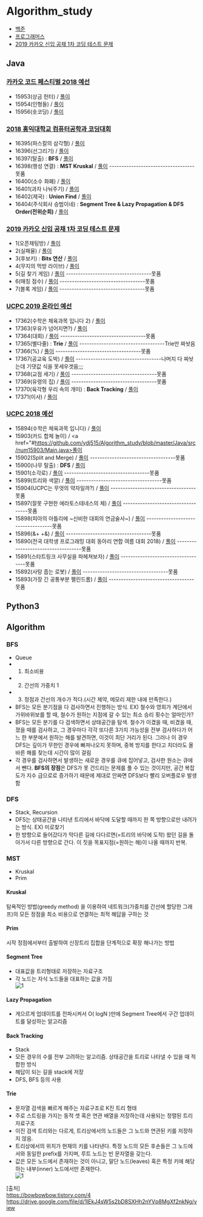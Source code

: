# Algorithm_study

- <a href="https://www.acmicpc.net/">백준</a>
- <a href="https://programmers.co.kr/learn/challenges">프로그래머스</a>
- <a href="http://tech.kakao.com/2018/09/21/kakao-blind-recruitment-for2019-round-1/">2019 카카오 신입 공채 1차 코딩 테스트 문제</a>

## Java


### <a href="https://www.acmicpc.net/category/detail/1897">카카오 코드 페스티벌 2018 예선</a>
- 15953(상금 헌터) / <a href="https://github.com/ydj515/Algorithm_study/blob/master/Java/src/num15953/Main.java">풀이</a>
- 15954(인형들) / <a href="https://github.com/ydj515/Algorithm_study/blob/master/Java/src/num15954/Main.java">풀이</a>
- 15956(숏코딩) / <a href="https://github.com/ydj515/Algorithm_study/blob/master/Java/src/num15956/Main.java">풀이</a>


### <a href="https://www.acmicpc.net/category/detail/1945">2018 홍익대학교 컴퓨터공학과 코딩대회</a>
- 16395(파스칼의 삼각형) / <a href="https://github.com/ydj515/Algorithm_study/blob/master/Java/src/num16395/Main.java">풀이</a>
- 16396(선그리기) / <a href="https://github.com/ydj515/Algorithm_study/blob/master/Java/src/num16396/Main.java">풀이</a>
- 16397(탈출) : **BFS** / <a href="https://github.com/ydj515/Algorithm_study/blob/master/Java/src/num16397/Main.java">풀이</a>
- 16398(행성 연결) : **MST Kruskal** / <a href="#">풀이</a> -----------------------------------못품
- 16400(소수 화폐) / <a href="https://github.com/ydj515/Algorithm_study/blob/master/Java/src/num16400/Main.java">풀이</a>
- 16401(과자 나눠주기) / <a href="https://github.com/ydj515/Algorithm_study/blob/master/Java/src/num16401/Main.java">풀이</a>
- 16402(제국) : **Union Find** / <a href="https://github.com/ydj515/Algorithm_study/blob/master/Java/src/num16402/Main.java">풀이</a>
- 16404(주식회사 승범이네) : **Segment Tree & Lazy Propagation & DFS Order(전위순회)** / <a href="https://github.com/ydj515/Algorithm_study/blob/master/Java/src/num16404/Main.java">풀이</a>


### <a href="http://tech.kakao.com/2018/09/21/kakao-blind-recruitment-for2019-round-1/">2019 카카오 신입 공채 1차 코딩 테스트 문제</a>
- 1(오픈채팅방) / <a href="https://github.com/ydj515/Algorithm_study/blob/master/Java/src/kakao/blind/test2019/num1/Main.java">풀이</a>
- 2(실패율) / <a href="https://github.com/ydj515/Algorithm_study/blob/master/Java/src/kakao/blind/test2019/num2/Main.java">풀이</a>
- 3(후보키) : **Bits 연산** / <a href="https://github.com/ydj515/Algorithm_study/blob/master/Java/src/kakao/blind/test2019/num3/Main.java">풀이</a>
- 4(무지의 먹방 라이브) / <a href="https://github.com/ydj515/Algorithm_study/blob/master/Java/src/kakao/blind/test2019/num4/Main.java">풀이</a>
- 5(길 찾기 게임) / <a href="#">풀이</a> -----------------------------------못품
- 6(매칭 점수) / <a href="#">풀이</a> -----------------------------------못품
- 7(블록 게임) / <a href="#">풀이</a> -----------------------------------못품


### <a href="https://www.acmicpc.net/contest/view/449">UCPC 2019 온라인 예선</a>
- 17362(수학은 체육과목 입니다 2) / <a href="https://github.com/ydj515/Algorithm_study/blob/master/Java/src/num17362/Main.java">풀이</a>
- 17363(우유가 넘어지면?) / <a href="https://github.com/ydj515/Algorithm_study/blob/master/Java/src/num17363/Main.java">풀이</a>
- 17364(대회) / <a href="#">풀이</a> -----------------------------------못품
- 17365(별다줄) : **Trie** / <a href="https://github.com/ydj515/Algorithm_study/blob/master/Java/src/num17365/Main.java">풀이</a> -----------------------------------Trie만 짜놧음
- 17366(%) / <a href="#">풀이</a> -----------------------------------못품
- 17367(공교육 도박) / <a href="#">풀이</a> -----------------------------------나머지 다 짜놧는데 기댓값 식을 못세우겟음;;;
- 17368(교점 세기) / <a href="#">풀이</a> -----------------------------------못품
- 17369(유령의 집) / <a href="#">풀이</a> -----------------------------------못품
- 17370(육각형 우리 속의 개미) : **Back Tracking** / <a href="https://github.com/ydj515/Algorithm_study/blob/master/Java/src/num17370/Main.java">풀이</a>
- 17371(이사) / <a href="https://github.com/ydj515/Algorithm_study/blob/master/Java/src/num17371/Main.java">풀이</a>


### <a href="https://www.acmicpc.net/category/detail/1891">UCPC 2018 예선</a>
- 15894(수학은 체육과목 입니다) / <a href="https://github.com/ydj515/Algorithm_study/blob/master/Java/src/num15894/Main.java">풀이</a>
- 15903(카드 합체 놀이) / <a href="#https://github.com/ydj515/Algorithm_study/blob/master/Java/src/num15903/Main.java>풀이</a>
- 15902(Split and Merge) / <a href="#">풀이</a> -----------------------------------못품
- 15900(나무 탈출) : **DFS** / <a href="https://github.com/ydj515/Algorithm_study/blob/master/Java/src/num15900/Main.java">풀이</a>
- 15901(소각로) / <a href="#">풀이</a> -----------------------------------못품
- 15899(트리와 색깔) / <a href="#">풀이</a> -----------------------------------못품
- 15904(UCPC는 무엇의 약자일까?) / <a href="#">풀이</a> -----------------------------------못품
- 15897(잘못 구현한 에라토스테네스의 체) / <a href="#">풀이</a> -----------------------------------못품
- 15898(피아의 아틀리에 ~신비한 대회의 연금술사~) / <a href="#">풀이</a> -----------------------------------못품
- 15896(&+ +&) / <a href="#">풀이</a> -----------------------------------못품
- 15890(전국 대학생 프로그래밍 대회 동아리 연합 여름 대회 2018) / <a href="#">풀이</a> -----------------------------------못품
- 15891(스타트링크 사무실을 파헤쳐보자) / <a href="#">풀이</a> -----------------------------------못품
- 15892(사탕 줍는 로봇) / <a href="#">풀이</a> -----------------------------------못품
- 15893(가장 긴 공통부분 팰린드롬) / <a href="#">풀이</a> -----------------------------------못품


## Python3



## Algorithm
### BFS
- Queue
- 1. 최소비용
- 2. 간선의 가중치 1
- 3. 정점과 간선의 개수가 적다.(시간 제약, 메모리 제한 내에 만족한다.)
- BFS는 모든 분기점을 다 검사하면서 진행하는 방식. EX) 철수와 영희가 계단에서 가위바위보를 할 때, 철수가 원하는 지점에 갈 수 있는 최소 승리 횟수는 얼마인가?
- BFS는 모든 분기를 다 검색하면서 상태공간을 탐색. 철수가 이겼을 때, 비겼을 때, 졌을 때를 검사하고, 그 경우마다 각각 또다른 3가지 가능성을 전부 검사하다가  어느 한 부분에서 원하는 해를 발견하면, 이것이 최단 거리가 된다. 그러나  이 경우 DFS는 깊이가 무한인 경우에 빠져나오지 못하며, 중복 방지를 한다고 치더라도 올바른 해를 찾는데 시간이 많이 걸림 
- 각 경우를 검사하면서 발생하는 새로운 경우를 큐에 집어넣고, 검사한 원소는 큐에서 뺀다. **BFS의 장점**은 DFS가 못 건드리는 문제를 풀 수 있는 것이지만, 공간 복잡도가 지수 급으로로 증가하기 때문에 제대로 안짜면 DFS보다 빨리 오버플로우 발생함

### DFS
- Stack, Recursion
- DFS는 상태공간을 나타낸 트리에서 바닥에 도달할 때까지 한 쪽 방향으로만 내려가는 방식. EX) 미로찾기 
- 한 방향으로 들어갔다가 막다른 길에 다다르면(=트리의 바닥에 도착) 왔던 길을 돌아가서 다른 방향으로 간다. 이 짓을 목표지점(=원하는 해)이 나올 때까지 반복.


### MST
- Kruskal
- Prim

#### Kruskal
탐욕적인 방법(greedy method) 을 이용하여 네트워크(가중치를 간선에 할당한 그래프)의 모든 정점을 최소 비용으로 연결하는 최적 해답을 구하는 것

#### Prim
시작 정점에서부터 출발하여 신장트리 집합을 단계적으로 확장 해나가는 방법

#### Segment Tree
- 대표값을 트리형태로 저장하는 자료구조
- 각 노드는 자식 노드들을 대표하는 값을 가짐  
![1](https://user-images.githubusercontent.com/32935365/63648002-403e6a00-c764-11e9-87cb-e485ad5d577b.PNG)

#### Lazy Propagation
- 게으르게 업데이트를 전파시켜서 O( logN )만에 Segment Tree에서 구간 업데이트를 달성하는 알고리즘

#### Back Tracking
- Stack
- 모든 경우의 수를 전부 고려하는 알고리즘. 상태공간을 트리로 나타낼 수 있을 때 적합한 방식
- 해답이 되는 길을 stack에 저장
- DFS, BFS 등의 사용

#### Trie
- 문자열 검색을 빠르게 해주는 자료구조로 K진 트리 형태
- 주로 스트링을 가지는 동적 셋 혹은 연관 배열을 저장하는데 사용되는 정렬된 트리 자료구조
- 이진 검색 트리와는 다르게, 트리상에서의 노드들은 그 노드와 연관된 키를 저장하지 않음.
- 트리상에서의 위치가 현재의 키를 나타낸다. 특정 노드의 모든 후손들은 그 노드에서와 동일한 prefix를 가지며, 루트 노드는 빈 문자열을 갖는다.
- 값은 모든 노드에서 존재하는 것이 아니고, 말단 노드(leaves) 혹은 특정 키에 해당하는 내부(inner) 노드에서만 존재한다.  
![1](https://user-images.githubusercontent.com/32935365/64130050-cc066500-cdfa-11e9-9847-edad9d4c458f.PNG)



[출처]  
https://bowbowbow.tistory.com/4  
https://drive.google.com/file/d/1lEkJ4sW5s2bD8SXHh2nYVp8MgXf2nkNg/view  
